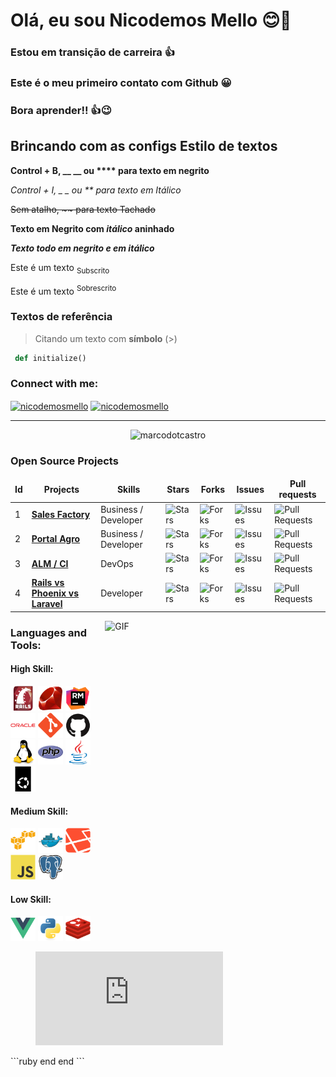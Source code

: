 # Olá, eu sou Nicodemos Mello 😊🤙 

### Estou em transição de carreira 👍 

### Este é o meu primeiro contato com Github 😀

### Bora aprender!! 👍😉

## **Brincando com as configs Estilo de textos**

__Control + B, __ __ ou **** para texto em negrito__

_Control + I, _ _ ou ** para texto em Itálico_

~~Sem atalho, ~~ para texto Tachado~~

**Texto em Negrito com _itálico_ aninhado** 

***Texto todo em negrito e em itálico***

Este é um texto <sub>Subscrito</sub>

Este é um texto <sup>Sobrescrito</sup>

### Textos de referência ###

> Citando um texto com **símbolo** (>)


```Ruby
 def initialize() 
```

<p align="left">
    <h3 align="left">Connect with me:</h3>
    <a href="https://www.linkedin.com/in/nicodemos-guimar%C3%A3es-de-mello-5b7795193/" target="_blank"><img align="center" src="https://github.com/nicodemosmello/nicodemosmello/blob/master/linkedin.png?raw=true" alt="nicodemosmello" height="30" width="40" /></a>
     <a href="https://fb.com/nicodemos.mello(https://www.facebook.com/nicodemus.mello)" target="_blank"><img align="center" src="https://github.com/nicodemosmello/nicodemosmello/blob/master/facebook.png?raw=true" alt="nicodemosmello" height="30" width="40" /></a>    
</p>

---

<p align="center"> <img src="https://komarev.com/ghpvc/?username=marcodotcastro" alt="marcodotcastro" /> </p>


<h3>Open Source Projects</h3>
<table>
    <thead align="center">
        <tr border: none;>
            <td><b>Id</b></td>
	    <td><b>Projects</b></td>
	    <td><b>Skills</b></td>
            <td><b>Stars</b></td>
            <td><b>Forks</b></td>
            <td><b>Issues</b></td>
            <td><b>Pull requests</b></td>
        </tr>
    </thead>
    <tbody>
	<tr>
		<td>1</td>
            	<td><a href="https://github.com/marcodotcastro/sale-factory"><b>Sales Factory</b></a></td>
		<td>Business / Developer</td>
            	<td><img alt="Stars" src="https://img.shields.io/github/stars/marcodotcastro/sale-factory?style=flat-square&labelColor=343b41" /></td>
            	<td><img alt="Forks" src="https://img.shields.io/github/forks/marcodotcastro/sale-factory?style=flat-square&labelColor=343b41" /></td>
            	<td><img alt="Issues" src="https://img.shields.io/github/issues/marcodotcastro/sale-factory?style=flat-square&labelColor=343b41" /></td>
            	<td><img alt="Pull Requests" src="https://img.shields.io/github/issues-pr/marcodotcastro/sale-factory?style=flat-square&labelColor=343b41" /></td>
        </tr>
        <tr>
		<td>2</td>
		<td><a href="https://github.com/marcodotcastro/portal-agro"><b>Portal Agro</b></a></td>
	 	<td>Business / Developer</td>
	    	<td><img alt="Stars" src="https://img.shields.io/github/stars/marcodotcastro/portal-agro?style=flat-square&labelColor=343b41" /></td>
            	<td><img alt="Forks" src="https://img.shields.io/github/forks/marcodotcastro/portal-agro?style=flat-square&labelColor=343b41" /></td>
            	<td><img alt="Issues" src="https://img.shields.io/github/issues/marcodotcastro/portal-agro?style=flat-square&labelColor=343b41" /></td>
            	<td><img alt="Pull Requests" src="https://img.shields.io/github/issues-pr/marcodotcastro/portal-agro?style=flat-square&labelColor=343b41" /></td>
        </tr>
        <tr>
		<td>3</td>
            	<td><a href="https://github.com/marcodotcastro/application-lifecycle-management"><b>ALM / CI</b></a></td>
		<td>DevOps</td>
            	<td><img alt="Stars" src="https://img.shields.io/github/stars/marcodotcastro/application-lifecycle-management?style=flat-square&labelColor=343b41" /></td>
            	<td><img alt="Forks" src="https://img.shields.io/github/forks/marcodotcastro/application-lifecycle-management?style=flat-square&labelColor=343b41" /></td>
            	<td><img alt="Issues" src="https://img.shields.io/github/issues/marcodotcastro/application-lifecycle-management?style=flat-square&labelColor=343b41" /></td>
            	<td><img alt="Pull Requests" src="https://img.shields.io/github/issues-pr/marcodotcastro/application-lifecycle-management?style=flat-square&labelColor=343b41" /></td>
        </tr>
	 <tr>
		<td>4</td>
            	<td><a href="https://github.com/marcodotcastro/study-rails-vs-phoenix-vs-laravel"><b>Rails vs Phoenix vs Laravel</b></a></td>
		<td>Developer</td>
            	<td><img alt="Stars" src="https://img.shields.io/github/stars/marcodotcastro/study-rails-vs-phoenix-vs-laravel?style=flat-square&labelColor=343b41" /></td>
            	<td><img alt="Forks" src="https://img.shields.io/github/forks/marcodotcastro/study-rails-vs-phoenix-vs-laravel?style=flat-square&labelColor=343b41" /></td>
            	<td><img alt="Issues" src="https://img.shields.io/github/issues/marcodotcastro/study-rails-vs-phoenix-vs-laravel?style=flat-square&labelColor=343b41" /></td>
            	<td><img alt="Pull Requests" src="https://img.shields.io/github/issues-pr/marcodotcastro/study-rails-vs-phoenix-vs-laravel?style=flat-square&labelColor=343b41" /></td>
        </tr>
    </tbody>
</table>

 <img align="right" alt="GIF" src="https://github.com/marcodotcastro/marcodotcastro/blob/master/code.gif?raw=true" width="70%" height="400px" />

<h3 align="left">Languages and Tools:</h3>
    <p align="left">
        <h4 align="left">High Skill:</h4>
        <a href="https://stackshare.io/rails" target="_blank"><img src="https://github.com/devicons/devicon/raw/master/icons/rails/rails-original-wordmark.svg" alt="rails" width="40" height="40" /></a>
        <a href="https://stackshare.io/ruby" target="_blank"><img src="https://github.com/devicons/devicon/raw/master/icons/ruby/ruby-original.svg" alt="ruby" width="40" height="40" /></a>
        <a href="https://stackshare.io/rubymine" target="_blank"><img src="https://github.com/devicons/devicon/raw/master/icons/rubymine/rubymine-original.svg" alt="java" width="40" height="40" /></a>
        <a href="https://stackshare.io/oracle" target="_blank"><img src="https://github.com/devicons/devicon/raw/master/icons/oracle/oracle-original.svg" alt="oracle" width="40" height="40" /></a>
        <a href="https://stackshare.io/git" target="_blank"><img src="https://github.com/devicons/devicon/raw/master/icons/git/git-original.svg" alt="git" width="40" height="40" /></a>
        <a href="https://stackshare.io/github" target="_blank"><img src="https://github.com/devicons/devicon/raw/master/icons/github/github-original.svg" alt="github" width="40" height="40" /></a>
        <a href="https://stackshare.io/linux" target="_blank"><img src="https://github.com/devicons/devicon/raw/master/icons/linux/linux-original.svg" alt="linux" width="40" height="40" /></a>
        <a href="https://stackshare.io/php" target="_blank"><img src="https://github.com/devicons/devicon/raw/master/icons/php/php-original.svg" alt="php" width="40" height="40" /></a>
        <a href="https://stackshare.io/java" target="_blank"><img src="https://github.com/devicons/devicon/raw/master/icons/java/java-original.svg" alt="java" width="40" height="40" /></a>
        <a href="https://stackshare.io/ubuntu" target="_blank"><img src="https://github.com/devicons/devicon/raw/master/icons/ubuntu/ubuntu-plain.svg" alt="java" width="40" height="40" /></a>
        <h4 align="left">Medium Skill:</h4>
        <a href="https://stackshare.io/search/q=aws" target="_blank"><img src="https://github.com/devicons/devicon/raw/master/icons/amazonwebservices/amazonwebservices-original.svg" alt="aws" width="40" height="40" /></a>
        <a href="https://stackshare.io/docker" target="_blank"><img src="https://github.com/devicons/devicon/raw/master/icons/docker/docker-original.svg" alt="docker" width="40" height="40" /></a>
        <a href="https://stackshare.io/laravel" target="_blank"><img src="https://github.com/devicons/devicon/raw/master/icons/laravel/laravel-plain.svg" alt="laravel" width="40" height="40" /></a>
        <a href="https://stackshare.io/javascript" target="_blank"><img src="https://github.com/devicons/devicon/raw/master/icons/javascript/javascript-original.svg" alt="javascript" width="40" height="40" /></a>
	<a href="https://stackshare.io/postgresql" target="_blank"><img src="https://github.com/devicons/devicon/raw/master/icons/postgresql/postgresql-original.svg" alt="postgresql" width="40" height="40" /></a>
        <h4 align="left">Low Skill:</h4>
        <a href="https://stackshare.io/vuejs" target="_blank"><img src="https://github.com/devicons/devicon/raw/master/icons/vuejs/vuejs-original.svg" alt="vuejs" width="40" height="40" /></a>
        <a href="https://stackshare.io/python" target="_blank"><img src="https://github.com/devicons/devicon/raw/master/icons/python/python-original.svg" alt="python" width="40" height="40" /></a>
        <a href="https://stackshare.io/redis" target="_blank"><img src="https://github.com/devicons/devicon/raw/master/icons/redis/redis-original.svg" alt="redis" width="40" height="40" /></a>
    </p>
<figure>
	<embed src="https://wakatime.com/share/@marcodotcastro/7cd3cbfb-1783-43d5-9708-4d309157fe7a.svg"></embed></figure>
```ruby 
	end 
end 
```



